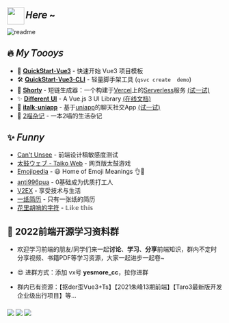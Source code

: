 <!-- <a href='https://yesmore.cc'><img src='https://img.shields.io/badge/Hexo-2962FF?style=for-the-badge&logo=hexo&logoColor=white'/></a>
<a href='https://yesmore.cc'><img src='https://img.shields.io/badge/Gmail-D14836?style=for-the-badge&logo=gmail&logoColor=white'/></a>
<a href='https://vercel.com/'><img src='https://img.shields.io/badge/Vercel-000000?style=for-the-badge&logo=vercel&logoColor=white'/></a>
<a href='https://yesmore.cc'><img src='https://img.shields.io/badge/Electron-2B2E3A?style=for-the-badge&logo=electron&logoColor=9FEAF9'/></a>
<a href='https://yesmore.cc'><img src='https://img.shields.io/badge/Hexo-0E83CD?style=for-the-badge&logo=hexo&logoColor=white'/></a>
<a href='https://yesmore.cc'><img src='https://img.shields.io/badge/nestjs-E0234E?style=for-the-badge&logo=nestjs&logoColor=white'/></a>
<a href='https://yesmore.cc'><img src='https://img.shields.io/badge/Node.js-339933?style=for-the-badge&logo=nodedotjs&logoColor=white'/></a>
<a href='https://yesmore.cc'><img src='https://img.shields.io/badge/npm-CB3837?style=for-the-badge&logo=npm&logoColor=white'/></a>
<a href='https://yesmore.cc'><img src='https://img.shields.io/badge/nuxt.js-00C58E?style=for-the-badge&logo=nuxtdotjs&logoColor=white'/></a>
<a href='https://yesmore.cc'><img src='https://img.shields.io/badge/React-20232A?style=for-the-badge&logo=react&logoColor=61DAFB'/></a>
<a href='https://yesmore.cc'><img src='https://img.shields.io/badge/Vue.js-35495E?style=for-the-badge&logo=vuedotjs&logoColor=4FC08D'/></a>
<a href='https://yesmore.cc'><img src='https://img.shields.io/badge/Visual_Studio_Code-0078D4?style=for-the-badge&logo=visual%20studio%20code&logoColor=white'/></a>
<a href='https://yesmore.cc'><img src='https://img.shields.io/badge/JavaScript-323330?style=for-the-badge&logo=javascript&logoColor=F7DF1E'/></a>
<a href='https://yesmore.cc'><img src='https://github-profile-summary-cards.vercel.app/api/cards/profile-details?username=yesmore&theme=vue'/></a> -->

### 

<img align='left' width='40' src='https://emojis.slackmojis.com/emojis/images/1623215441/44110/cat_pls.gif?1623215441'/> 

## 𝘏𝘦𝘳𝘦 ~ 

<div align=''>
  <img alt='readme' src="https://github-readme-stats.vercel.app/api?username=yesmore&show_icons=true&theme=radical" />   
</div>


 ## 🔥 𝘔𝘺 𝘛𝘰𝘰𝘰𝘺𝘴

- 🚀 <a href='https://github.com/yesmore/QuickStart-Vue3' target='_blank'>𝐐𝐮𝐢𝐜𝐤𝐒𝐭𝐚𝐫𝐭-𝐕𝐮𝐞𝟑</a> - 快速开始 Vue3 项目模板
- 🛠️ <a href='https://github.com/yesmore/QuickStart-Vue3-CLI' target='_blank'>𝐐𝐮𝐢𝐜𝐤𝐒𝐭𝐚𝐫𝐭-𝐕𝐮𝐞𝟑-𝐂𝐋𝐈</a> - 轻量脚手架工具 (`qsvc create  demo`)
- :link: [𝐒𝐡𝐨𝐫𝐭𝐲](https://github.com/yesmore/shorty) - 短链生成器：一个构建于[Vercel]()上的[Serverless]()服务 [(试一试)](https://nb.js.cn/)
- ✨ [𝐃𝐢𝐟𝐟𝐞𝐫𝐞𝐧𝐭 𝐔𝐈](https://github.com/yesmore/different-ui) - A Vue.js 3 UI Library [(在线文档)](https://yesmore.cc/Different-UI/)
- 💁 [𝐢𝐭𝐚𝐥𝐤-𝐮𝐧𝐢𝐚𝐩𝐩](https://github.com/yesmore/italk-uniapp) - 基于[uniapp]()的聊天社交App [(试一试)](http://italk.auao.top)
- ​:orange_book: [2喵杂记](https://yesmore.cc/cn/Diary) - 一本2喵的生活杂记

## ✨ 𝘍𝘶𝘯𝘯𝘺

- [Can't Unsee](https://cantunsee.space/) - 前端设计稿敏感度测试
- [太鼓ウェブ - Taiko Web](https://taiko.bui.pm/) - 网页版太鼓游戏
- [Emojipedia](https://emojipedia.org/) - 😃 Home of Emoji Meanings 👌🎍
- [anti996pua](https://anti996pua.github.io/) - 0基础成为优质打工人
- [V2EX](https://www.v2ex.com/#) - 享受技术与生活
- [一纸简历](https://cv.devtool.tech/app) - 只有一张纸的简历
- [花里胡哨的字符](https://beizhedenglong.github.io/weird-fonts/) - 𝕃𝕚𝕜𝕖 𝕥𝕙𝕚𝕤

<!-- <img src='https://activity-graph.herokuapp.com/graph?username=yesmore&theme=minimal'/>  -->

## 📙 2022前端开源学习资料群

- 欢迎学习前端的朋友/同学们来一起**讨论**、**学习**、**分享**前端知识，群内不定时分享视频、书籍PDF等学习资源，大家一起进步一起卷~ 
- 😍 进群方式：添加 vx号 **yesmore_cc**，拉你进群

- 群内已有资源：【抠der歪Vue3+Ts】【2021朱峰13期前端】【Taro3最新版开发企业级出行项目】等...

### 
<a href='https://yesmore.cc' target='_blank'><img src='https://img.shields.io/website?down_message=%E5%93%A6%E8%B1%81&label=Blog&logo=github&up_message=more about me&url=https%3A%2F%2Fyesmore.cc'/></a>
<a href='https://gitter.im/yesmore/yesmoreforchat'><img src='https://badges.gitter.im/yesmore/yesmoreforchat.svg'/></a>
<img src="https://visitor-badge.glitch.me/badge?page_id=yesmore.yesmore" />


